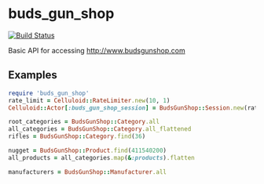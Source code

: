 buds_gun_shop
=============
[![Build Status](https://travis-ci.org/abevoelker/buds_gun_shop.png?branch=master)](https://travis-ci.org/abevoelker/buds_gun_shop)

Basic API for accessing http://www.budsgunshop.com

## Examples

```ruby
require 'buds_gun_shop'
rate_limit = Celluloid::RateLimiter.new(10, 1)
Celluloid::Actor[:buds_gun_shop_session] = BudsGunShop::Session.new(rate_limit)

root_categories = BudsGunShop::Category.all
all_categories = BudsGunShop::Category.all_flattened
rifles = BudsGunShop::Category.find(36)

nugget = BudsGunShop::Product.find(411540200)
all_products = all_categories.map(&:products).flatten

manufacturers = BudsGunShop::Manufacturer.all
```
